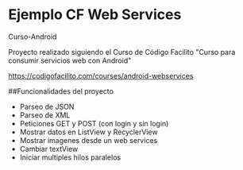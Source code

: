 Ejemplo CF Web Services
=========================
Curso-Android

Proyecto realizado siguiendo el Curso de Código Facilito "Curso para consumir servicios web con Android" 

[https://codigofacilito.com/courses/android-webservices
]()

##Funcionalidades del proyecto
+ Parseo de JSON
+ Parseo de XML
+ Peticiones GET y POST (con login y sin login)
+ Mostrar datos en ListView y RecyclerView
+ Mostrar imagenes desde un web services
+ Cambiar textView
+ Iniciar multiples hilos paralelos